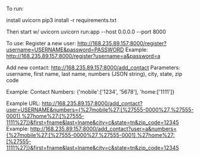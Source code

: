 To run:

install uvicorn
pip3 install -r requirements.txt

Then start w/ uvicorn
uvicorn run:app --host 0.0.0.0 --port 8000


To use:
Register a new user: http://168.235.89.157:8000/register?username=USERNAME&password=PASSWORD
Example: http://168.235.89.157:8000/register?username=a&password=a

Add new contact: http://168.235.89.157:8000/add_contact
Parameters: username, first name, last name, numbers (JSON string), city, state, zip code

Example:
Contact Numbers: {'mobile':['1234', '5678'], 'home:['1111']}

Example URL:
http://168.235.89.157:8000/add_contact?user=USERNAME&numbers={%27mobile%27:[%27555-0000%27,%27555-0001],%27home%27:[%27555-1111%27]}&first=fname&last=lname&city=c&state=tn&zip_code=12345
Example: http://168.235.89.157:8000/add_contact?user=a&numbers={%27mobile%27:[%27555-0000%27,%27555-0001],%27home%27:[%27555-1111%27]}&first=fname&last=lname&city=c&state=tn&zip_code=12345



